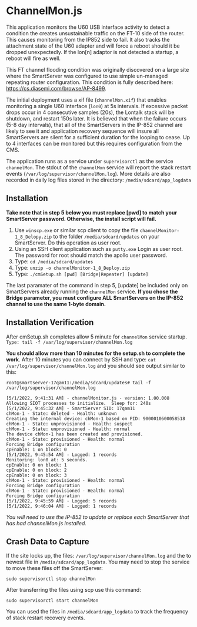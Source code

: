 # ChannelMon.js
This application monitors the U60 USB interface activity to detect a condition the creates unsustainable traffic on the FT-10 side of the router. This causes monitoring from the IP852 side to fail.  It also tracks the attachment state of the U60 adapter and will force a reboot should it be dropped unexpectedly.  If the lon[n] adaptor is not detected a startup, a reboot will fire as well.   

This FT channel flooding condition was originally discovered on a large site where the SmartServer was configured to use simple un-managed repeating router configuration.  This condition is fully described here: https://cs.diasemi.com/browse/AP-8499.  

The initial deployment uses a xif file (`channelMon.xif`) that enables monitoring a single U60 interface (`lon0`) at 5s intervals.  If excessive packet drops occur in 4 consecutive samples (20s), the Lontalk stack will be shutdown, and restart 150s later.  It is believed that when the failure occurs (5-8 day intervals), that all of the SmartServers in the IP-852 channel are likely to see it and application recovery sequence will insure all SmartServers are silent for a sufficient duration for the looping to cease.  Up to 4 interfaces can be monitored but this requires configuration from the CMS.

The application runs as a service under `supervisorctl` as the service `channelMon`.  The stdout of the `channelMon` service will report the stack restart events (`/var/log/supervisor/channelMon.log`).  More details are also recorded in daily log files stored in the directory: `/media/sdcard/app_logdata`
## Installation
**Take note that in step 5 below you must replace [pwd] to match your SmartServer password.  Otherwise, the install script will fail.** 
1. Use `winscp.exe` or similar scp client to copy the file `channelMonitor-1_8_Delopy.zip` to the folder `/media/sdcard/updates` on your SmartServer.  Do this operation as user root.
2. Using an SSH client application such as `putty.exe` Login as user root.  The password for root should match the apollo user password.
3. Type: `cd /media/sdcard/updates `
4. Type: `unzip -o channelMonitor-1_8_Deploy.zip`
5. Type: `./cmSetup.sh [pwd] [Bridge|Repeater] [update]`

The last paramater of the command in step 5, [update] be included only on SmartServers already running the `channelMon` service. **If you chose the Bridge parameter, you must configure ALL SmartServers on the IP-852 channel to use the same 1-byte domain.**

## Installation Verification
After cmSetup.sh completes allow 5 minute for `channelMon` service startup. `Type: tail -f /var/log/supervisor/channelMon.log`

**You should allow more than 10 minutes for the setup.sh to complete the work**.  After 10 minutes you can connect by SSH and type: `cat /var/log/supervisor/channelMon.log` and you should see output similar to this:
```
root@smartserver-17qam11:/media/sdcard/updates# tail -f  /var/log/supervisor/channelMon.log

[5/1/2022, 9:41:31 AM] - channelMonitor.js - version: 1.00.008
Allowing SIOT processes to initialize.  Sleep for: 240s
[5/1/2022, 9:45:32 AM] - SmartServer SID: 17qam11
chMon-1 - State: deleted - Health: unknown
Creating the internal device: chMon-1 based on PID: 9000010600058518
chMon-1 - State: unprovisioned - Health: suspect
chMon-1 - State: unprovisioned - Health: normal
The device chMon-1 has been created and provisioned.
chMon-1 - State: provisioned - Health: normal
Forcing Bridge configuration
cpEnable: 1 on block: 0
[5/1/2022, 9:45:54 AM] - Logged: 1 records
Monitoring: lon0 at: 5 seconds.
cpEnable: 0 on block: 1
cpEnable: 0 on block: 2
cpEnable: 0 on block: 3
chMon-1 - State: provisioned - Health: normal
Forcing Bridge configuration
chMon-1 - State: provisioned - Health: normal
Forcing Bridge configuration
[5/1/2022, 9:45:59 AM] - Logged: 5 records
[5/1/2022, 9:46:04 AM] - Logged: 1 records

```
*You will need to use the IP-852 to update or replace each SmartServer that has had channelMon.js installed.*  
## Crash Data to Capture
If the site locks up, the files: `/var/log/supervisor/channelMon.log` and the to newest file in `/media/sdcard/app_logdata`. You may need to stop the service to move these files off the SmartServer: 

`sudo supervisorctl stop channelMon`

After transferring the files using scp use this command:

`sudo supervisorctl start channelMon`

You can used the files in `/media/sdcard/app_logdata` to track the frequency of stack restart recovery events.
